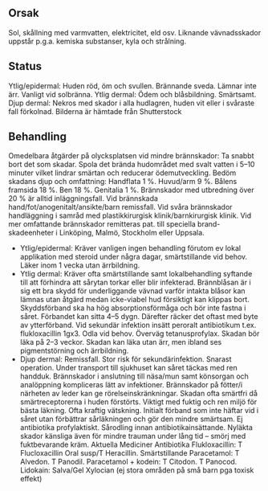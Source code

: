 ## Orsak

Sol, skållning med varmvatten, elektricitet, eld osv. Liknande vävnadsskador uppstår p.g.a. kemiska substanser, kyla och strålning.

## Status

Ytlig/epidermal: Huden röd, öm och svullen. Brännande sveda. Lämnar inte ärr. Vanligt vid solbränna. Ytlig dermal: Ödem och blåsbildning. Smärtsamt. Djup dermal: Nekros med skador i alla hudlagren, huden vit eller i svåraste fall förkolnad.
Bilderna är hämtade från Shutterstock

## Behandling

Omedelbara åtgärder på olycksplatsen vid mindre brännskador: Ta snabbt bort det som skadar. Spola det brända hudområdet med svalt vatten i 5–10 minuter vilket lindrar smärtan och reducerar ödemutveckling. Bedöm skadans djup och omfattning: Handflata 1 %. Huvud/arm 9 %. Bålens framsida 18 %. Ben 18 %. Genitalia 1 %. Brännskador med utbredning över 20 % är alltid inläggningsfall. Vid brännskada hand/fot/anogenitalt/ansikte/barn remissfall. Vid svåra brännskador handläggning i samråd med plastikkirurgisk klinik/barnkirurgisk klinik. Vid mer omfattande brännskador remitteras pat. till speciella brand-skadeenheter i Linköping, Malmö, Stockholm eller Uppsala.
* Ytlig/epidermal: Kräver vanligen ingen behandling förutom ev lokal applikation med steroid under några dagar, smärtstillande vid behov. Läker inom 1 vecka utan ärrbildning.
* Ytlig dermal: Kräver ofta smärtstillande samt lokalbehandling syftande till att förhindra att sårytan torkar eller blir infekterad. Brännblåsan är i sig ett bra skydd för underliggande vävnad varför intakta blåsor kan lämnas utan åtgärd medan icke-viabel hud försiktigt kan klippas bort. Skyddsförband ska ha hög absorptionsförmåga och bör inte fastna i såret. Förbandet kan sitta 4–5 dygn. Därefter räcker det oftast med byte av ytterförband. Vid sekundär infektion insätt peroralt antibiotikum t.ex. flukloxacillin 1gx3. Odla vid behov. Överväg tetanusprofylax. Skadan bör läka på 2–3 veckor. Skadan kan läka utan ärr, men ibland ses pigmentstörning och ärrbildning.
* Djup dermal: Remissfall. Stor risk för sekundärinfektion. Snarast operation. Under transport till sjukhuset kan såret täckas med ren handduk. Brännskador i anslutning till näsa/mun samt könsorgan och analöppning kompliceras lätt av infektioner. Brännskador på fötter/i närheten av leder kan ge rörelseinskränkningar. Skadan ofta smärtfri då smärtreceptorerna i huden förstörts.
Viktigt med fuktig och ren miljö för bästa läkning. Ofta kraftig vätskning. Initialt förband som inte häftar vid i såret utan förbättrar sårläkningen och gör den mindre smärtsam. Ej antibiotika profylaktiskt. Sårodling innan antibiotikainsättande. Nyläkta skador känsliga även för mindre trauman under lång tid – smörj med fuktbevarande kräm.
Aktuella Mediciner
Antibiotika
Flukloxacillin: T Flucloxacillin Oral susp/T Heracillin.
Smärtstillande
Paracetamol: T Alvedon. T Panodil.
Paracetamol + kodein: T Citodon. T Panocod.
Lidokain: Salva/Gel Xylocian (ej stora områden på små barn pga toxisk effekt)

